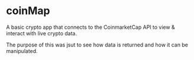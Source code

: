 # coinMap
A basic crypto app that connects to the CoinmarketCap API to view & interact with live crypto data.

The purpose of this was jsut to see how data is returned and how it can be manipulated.
